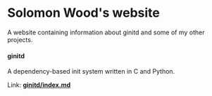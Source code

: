 # Solomon Wood's website
A website containing information about ginitd and some
of my other projects.

#### ginitd
A dependency-based init system written in C and Python.

Link: **[ginitd/index.md](/ginitd/index.md)**